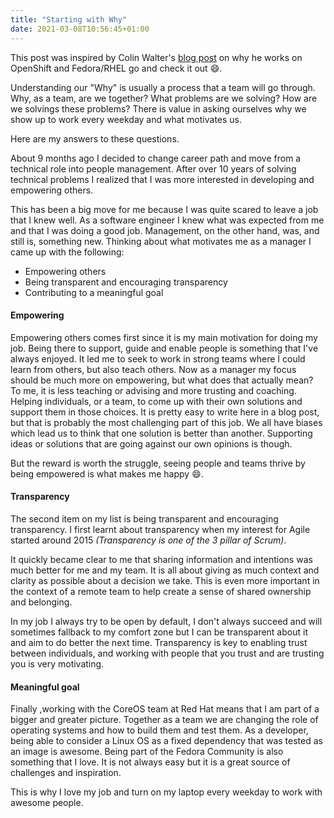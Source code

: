 ```yaml
---
title: "Starting with Why"
date: 2021-03-08T10:56:45+01:00
---
```



This post was inspired by Colin Walter's [blog post](https://blog.verbum.org/2021/03/05/why-i-work-on-openshift-and-fedora-rhel/) on why he works on OpenShift and Fedora/RHEL go and check it out :smile:.

Understanding our "Why" is usually a process that a team will go through. Why, as a team, are we together? What problems are we solving? How are we solvings these problems? There is value in asking ourselves why we show up to work every weekday and what motivates us.

Here are my answers to these questions.

About 9 months ago I decided to change career path and move from a technical role into people management. After over 10 years of solving technical problems I realized that I was more interested in developing and empowering others.

This has been a big move for me because I was quite scared to leave a job that I knew well. As a software engineer I knew what was expected from me and that I was doing a good job. Management, on the other hand, was, and still is, something new.
Thinking about what motivates me as a manager I came up with the following: 

  * Empowering others
  * Being transparent and encouraging transparency
  * Contributing to a meaningful goal

#### Empowering

Empowering others comes first since it is my main motivation for doing my job. Being there to support, guide and enable people is something that I've always enjoyed. It led me to seek to work in strong teams where I could learn from others, but also teach others. Now as a manager my focus should be much more on empowering, but what does that actually mean? To me, it is less teaching or advising and more trusting and coaching. Helping individuals, or a team, to come up with their own solutions and support them in those choices. It is pretty easy to write here in a blog post, but that is probably the most challenging part of this job. We all have biases which lead us to think that one solution is better than another. Supporting ideas or solutions that are going against our own opinions is though.

But the reward is worth the struggle, seeing people and teams thrive by being empowered is what makes me happy :smile:.

#### Transparency

The second item on my list is being transparent and encouraging transparency. I first learnt about transparency when my interest for Agile started around 2015 _(Transparency is one of the 3 pillar of Scrum)_.

It quickly became clear to me that sharing information and intentions was much better for me and my team. It is all about giving as much context and clarity as possible about a decision we take. This is even more important in the context of a remote team to help create a sense of shared ownership and belonging.

In my job I always try to be open by default, I don't always succeed and will sometimes fallback to my comfort zone but I can be transparent about it and aim to do better the next time. Transparency is key to enabling trust between individuals, and working with people that you trust and are trusting you is very motivating.

#### Meaningful goal

Finally ,working with the CoreOS team at Red Hat means that I am part of a bigger and greater picture. Together as a team we are changing the role of operating systems and how to build them and test them. As a developer, being able to consider a Linux OS as a fixed dependency that was tested as an image is awesome. Being part of the Fedora Community is also something that I love. It is not always easy but it is a great source of challenges and inspiration.

This is why I love my job and turn on my laptop every weekday to work with awesome people.
